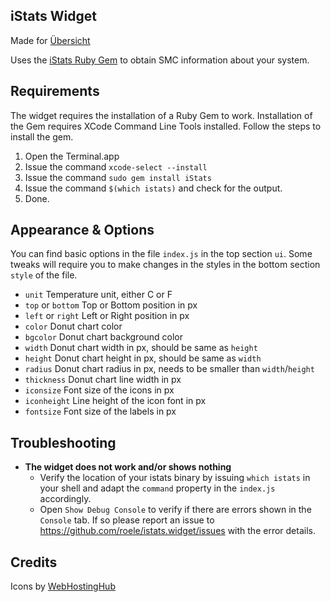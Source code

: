 iStats Widget
---

Made for [Übersicht](http://tracesof.net/uebersicht/)

Uses the [iStats Ruby Gem](https://github.com/Chris911/iStats "iStats") to obtain SMC information about your system.


## Requirements

The widget requires the installation of a Ruby Gem to work. Installation of the Gem requires
XCode Command Line Tools installed. Follow the steps to install the gem.

1. Open the Terminal.app
2. Issue the command `xcode-select --install`
3. Issue the command `sudo gem install iStats`
4. Issue the command `$(which istats)` and check for the output.
5. Done.


## Appearance & Options

You can find basic options in the file `index.js` in the top section `ui`. Some tweaks will require you to make
changes in the styles in the bottom section `style` of the file.

* `unit` Temperature unit, either C or F
* `top` or `bottom` Top or Bottom position in px
* `left` or `right` Left or Right position in px
* `color` Donut chart color
* `bgcolor` Donut chart background color
* `width` Donut chart width in px, should be same as `height`
* `height` Donut chart height in px, should be same as `width`
* `radius` Donut chart radius in px, needs to be smaller than `width`/`height`
* `thickness` Donut chart line width in px
* `iconsize` Font size of the icons in px
* `iconheight` Line height of the icon font in px
* `fontsize` Font size of the labels in px


## Troubleshooting

* **The widget does not work and/or shows nothing**  
    * Verify the location of your istats binary by issuing `which istats` in your shell and adapt the `command` property in the `index.js` accordingly.
    * Open `Show Debug Console` to verify if there are errors shown in the `Console` tab. If so please report an issue to https://github.com/roele/istats.widget/issues with the error details.


## Credits

Icons by [WebHostingHub](http://www.webhostinghub.com/glyphs/)

